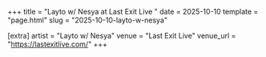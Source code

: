 +++
title = "Layto w/ Nesya at Last Exit Live "
date = 2025-10-10
template = "page.html"
slug = "2025-10-10-layto-w-nesya"

[extra]
artist = "Layto w/ Nesya"
venue = "Last Exit Live"
venue_url = "https://lastexitlive.com/"
+++
